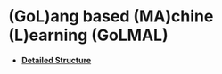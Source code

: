 # (GoL)ang based (MA)chine (L)earning (GoLMAL)

- [**Detailed Structure**](./detailed.md)










